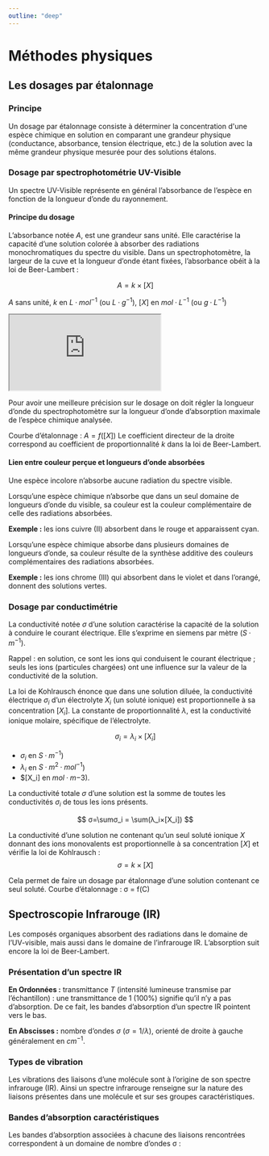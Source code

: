 ```yaml
---
outline: "deep"
---
```


# Méthodes physiques

## Les dosages par étalonnage

### Principe

Un dosage par étalonnage consiste à déterminer la concentration d'une espèce chimique en solution en comparant une grandeur physique (conductance, absorbance, tension électrique, etc.) de la solution avec la même grandeur physique mesurée pour des solutions étalons.

### Dosage par spectrophotométrie UV-Visible

Un spectre UV-Visible représente en général l’absorbance de l’espèce en fonction de la longueur d’onde du rayonnement.

#### Principe du dosage

L’absorbance notée $A$, est une grandeur sans unité. Elle caractérise la capacité d’une solution colorée à absorber des radiations monochromatiques du spectre du visible. Dans un spectrophotomètre, la largeur de la cuve et la longueur d’onde étant fixées, l’absorbance obéit à la loi de Beer-Lambert :

$$
A=k×[X]
$$

$A$ sans unité, $k$ en $L·mol^{-1}$ (ou $L·g^{-1}$), $[X]$ en $mol·L^{-1}$ (ou $g·L^{-1}$)

<div class="iframe-4-3">
<iframe src="https://phet.colorado.edu/sims/html/beers-law-lab/latest/beers-law-lab_en.html"
        allowfullscreen>
</iframe>
</div>

Pour avoir une meilleure précision sur le dosage on doit régler la longueur d’onde du spectrophotomètre sur la longueur d’onde d’absorption maximale de l’espèce chimique analysée.

Courbe d’étalonnage : $A = f([X])$
Le coefficient directeur de la droite correspond au coefficient de proportionnalité $k$ dans la loi de Beer-Lambert.

#### Lien entre couleur perçue et longueurs d’onde absorbées

Une espèce incolore n’absorbe aucune radiation du spectre visible.

Lorsqu’une espèce chimique n’absorbe que dans un seul domaine de longueurs d’onde du visible, sa couleur est la couleur complémentaire de celle des radiations absorbées.

__Exemple :__ les ions cuivre (II) absorbent dans le rouge et apparaissent cyan.

Lorsqu’une espèce chimique absorbe dans plusieurs domaines de longueurs d’onde, sa couleur résulte de la synthèse additive des couleurs complémentaires des radiations absorbées.

__Exemple :__ les ions chrome (III) qui absorbent dans le violet et dans l’orangé, donnent des solutions vertes.

### Dosage par conductimétrie

La conductivité notée $σ$ d’une solution caractérise la capacité de la solution à conduire le courant électrique. Elle s’exprime en siemens par mètre ($S·m^{-1}$).

Rappel : en solution, ce sont les ions qui conduisent le courant électrique ; seuls les ions (particules chargées) ont une influence sur la valeur de la conductivité de la solution.

La loi de Kohlrausch énonce que dans une solution diluée, la conductivité électrique $σ_i$ d’un électrolyte $X_i$ (un soluté ionique) est proportionnelle à sa concentration $[X_i]$. La constante de proportionnalité $λ$, est la conductivité ionique molaire, spécifique de l’électrolyte.

$$
σ_i=λ_i×[X_i]
$$

- $σ_i$ en $S·m^{-1}$)
- $λ_i$ en $S·m^2·mol^{-1}$)
- $[X_i] en $mol·m{-3}$).

La conductivité totale $σ$ d’une solution est la somme de toutes les conductivités $σ_i$ de tous les ions présents.

$$
σ=\sumσ_i = \sum(λ_i×[X_i])
$$

La conductivité d’une solution ne contenant qu’un seul soluté ionique $X$ donnant des ions monovalents est proportionnelle à sa concentration $[X]$ et vérifie la loi de Kohlrausch :
$$
σ=k×[X]
$$

Cela permet de faire un dosage par étalonnage d’une solution contenant ce seul soluté.
Courbe d’étalonnage : σ = f(C)

## Spectroscopie Infrarouge (IR)

Les composés organiques absorbent des radiations dans le domaine de l’UV-visible, mais aussi dans le domaine de l’infrarouge IR. L’absorption suit encore la loi de Beer-Lambert.

### Présentation d’un spectre IR

__En Ordonnées :__ transmittance $T$ (intensité lumineuse transmise par l’échantillon) : une transmittance de 1 (100%) signifie qu’il n’y a pas d’absorption. De ce fait, les bandes d’absorption d’un spectre IR pointent vers le bas.

__En Abscisses :__ nombre d’ondes $σ$ ($σ = 1/λ$), orienté de droite à gauche généralement en $cm^{-1}$.

### Types de vibration

Les vibrations des liaisons d’une molécule sont à l’origine de son spectre infrarouge (IR). 
Ainsi un spectre infrarouge renseigne sur la nature des liaisons présentes dans une molécule et sur ses groupes caractéristiques. 

### Bandes d’absorption caractéristiques

Les bandes d’absorption associées à chacune des liaisons rencontrées correspondent à un domaine de nombre d’ondes σ :
